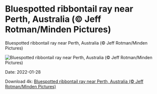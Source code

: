 # Bluespotted ribbontail ray near Perth, Australia (© Jeff Rotman/Minden Pictures)

Bluespotted ribbontail ray near Perth, Australia (© Jeff Rotman/Minden Pictures)

![Bluespotted ribbontail ray near Perth, Australia (© Jeff Rotman/Minden Pictures)](https://bing.com/th?id=OHR.RibbontailStingray_EN-US2193500448_UHD.jpg&w=1024&h=576)

Date: 2022-01-28

Download 4k: [Bluespotted ribbontail ray near Perth, Australia (© Jeff Rotman/Minden Pictures)](https://bing.com/th?id=OHR.RibbontailStingray_EN-US2193500448_UHD.jpg)

